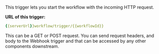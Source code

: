 This trigger lets you start the workflow with the incoming HTTP request. 


**URL of this trigger:** 


```yaml
{{serverUrl}}workflow/trigger/{{workflowId}}
```


This can be a GET or POST request. You can send request headers, and body to the Webhook trigger and that can be accessed by any other components downstream.